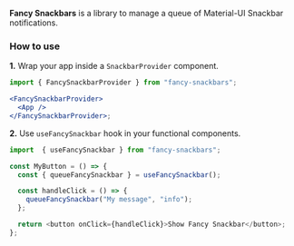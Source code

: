 **Fancy Snackbars** is a library to manage a queue of Material-UI Snackbar notifications.

### How to use

**1.** Wrap your app inside a `SnackbarProvider` component.

```jsx
import { FancySnackbarProvider } from "fancy-snackbars";

<FancySnackbarProvider>
  <App />
</FancySnackbarProvider>;
```

**2.** Use `useFancySnackbar` hook in your functional components.

```javascript
import  { useFancySnackbar } from "fancy-snackbars";

const MyButton = () => {
  const { queueFancySnackbar } = useFancySnackbar();

  const handleClick = () => {
    queueFancySnackbar("My message", "info");
  };

  return <button onClick={handleClick}>Show Fancy Snackbar</button>;
};
```
